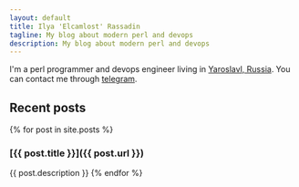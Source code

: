 ```yaml
---
layout: default 
title: Ilya 'Elcamlost' Rassadin 
tagline: My blog about modern perl and devops 
description: My blog about modern perl and devops
---
```


I'm a perl programmer and devops engineer living in [Yaroslavl, Russia](https://en.wikipedia.org/wiki/Yaroslavl).
You can contact me through [telegram](https://t.me/elcamlost).

## Recent posts

{% for post in site.posts %}
### [{{ post.title }}]({{ post.url }})

{{ post.description }}
{% endfor %}
